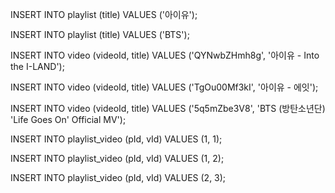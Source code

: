 INSERT INTO playlist (title)
VALUES ('아이유');

INSERT INTO playlist (title)
VALUES ('BTS');


INSERT INTO video (videoId, title)
VALUES ('QYNwbZHmh8g', '아이유 - Into the I-LAND');

INSERT INTO video (videoId, title)
VALUES ('TgOu00Mf3kI', '아이유 - 에잇');

INSERT INTO video (videoId, title)
VALUES ('5q5mZbe3V8', 'BTS (방탄소년단) &#39;Life Goes On&#39; Official MV');


INSERT INTO playlist_video (pId, vId)
VALUES (1, 1);

INSERT INTO playlist_video (pId, vId)
VALUES (1, 2);

INSERT INTO playlist_video (pId, vId)
VALUES (2, 3);
